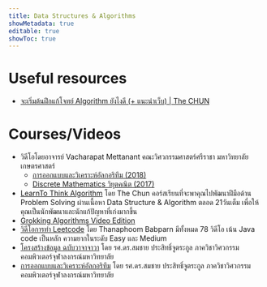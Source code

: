 ```yaml
---
title: Data Structures & Algorithms
showMetadata: true
editable: true
showToc: true
---
```


# Useful resources
- [จะเริ่มต้นฝึกแก้โจทย์ Algorithm ยังไงดี (+ แนะนำเว็บ) | The CHUN](https://www.youtube.com/watch?v=iVTtDJptnXk)

# Courses/Videos
- วิดีโอโดยอาจารย์ Vacharapat Mettanant คณะวิศวกรรมศาสตร์ศรีราชา มหาวิทยาลัยเกษตรศาสตร์
  - [การออกแบบและวิเคราะห์อัลกอริทึม (2018)](https://www.youtube.com/watch?v=pBEQjuyNhno&list=PLKPeOQIBgqS7CrUityvsuGXs-dB8vlGeL)
  - [Discrete Mathematics วิยุตคณิต (2017)](https://www.youtube.com/watch?v=bqVe9Fw6aSU&list=PLKPeOQIBgqS6BfSeLowDNR7tH5v9Dpt62)
- [LearnTo Think Algorithm](https://learnalgorithm.com/) โดย The Chun
  คอร์สเรียนที่จะพาคุณไปพัฒนาฝีมือด้าน Problem Solving ผ่านเนื้อหา Data Structure & Algorithm ตลอด 21วันเต็ม เพื่อให้คุณเป็นนักพัฒนาและนักแก้ปัญหาที่เก่งมากขึ้น
- [Grokking Algorithms Video Edition](https://learning.oreilly.com/videos/grokking-algorithms-video/9781617292231VE)
- [วิดีโอการทำ Leetcode](https://www.youtube.com/playlist?list=PLm3A9eDaMzum0utChSxo2mei2KGVaHAOm) โดย Thanaphoom Babparn
มีทั้งหมด 78 วิดีโอ เน้น Java code เป็นหลัก ความยากในระดับ Easy และ Medium
- [โครงสร้างข้อมูล ฉบับวาจาจาวา](https://www.youtube.com/playlist?list=PL0ROnaCzUGB7xfdsHWOGxlZvq7_qpAmyH) โดย รศ.ดร.สมชาย ประสิทธิ์จูตระกูล ภาควิชาวิศวกรรมคอมพิวเตอร์จุฬาลงกรณ์มหาวิทยาลัย
- [การออกแบบและวิเคราะห์อัลกอริทึม](https://www.youtube.com/playlist?list=PL0ROnaCzUGB65_YkASLAEmcW_mtxFtq4m) โดย รศ.ดร.สมชาย ประสิทธิ์จูตระกูล ภาควิชาวิศวกรรมคอมพิวเตอร์จุฬาลงกรณ์มหาวิทยาลัย

